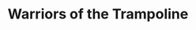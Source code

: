---
layout: other-video
permalink: /warriors-of-the-trampoline
title: Warriors of the Trampoline
video_number: 31
release_date: 1996-01-01
description: 
cast: 
video_id: 
bitchute_id: 
archive_id: 
video_available: false
medium: live action
old_cm_description: |
  All of my friends from the neighborhood used to have wrestling matches on a trampoline in their backyard. It was lots of fun, so I began videotaping the fights. The competitors became more dramatic and intense when the camera was on them. At the end of the summer, I edited a greatest "hits" (all the best punches, kicks, slams, etc.) music video with the song "Eye of the Tiger." It was the FIRST EDITING JOB I've ever done! (done using two regular vcr's)
james_old_star_rating: 2
james_old_number_rating: 6
---